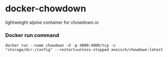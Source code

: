 # docker-chowdown
lightweight alpine container for chowdown.io

### Docker run command
```docker run --name chowdown -d -p 4000:4000/tcp -v "storage/dir:/config" --restart=unless-stopped aneisch/chowdown:latest```
